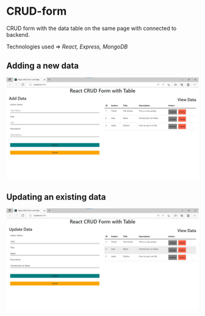 # CRUD-form
CRUD form with the data table on the same page with connected to backend.

Technologies used => *React, Express, MongoDB*

## Adding a new data
![Add Data](https://github.com/mtbstn24/CRUD-form/blob/main/images/AddData.jpg)

## Updating an existing data
![Update Data](https://github.com/mtbstn24/CRUD-form/blob/main/images/UpdateData.jpg)
